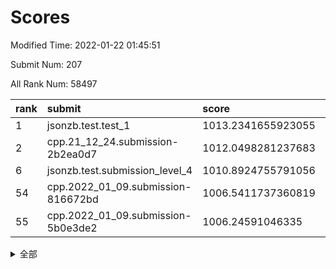 # Scores

Modified Time: 2022-01-22 01:45:51

Submit Num: 207

All Rank Num: 58497

| rank |               submit               |       score        |       sigma        | pk_num |
| :--- | :--------------------------------- | :----------------- | :----------------- | :----- |
| 1    | jsonzb.test.test_1                 | 1013.2341655923055 | 0.7834615519349197 | 1131   |
| 2    | cpp.21_12_24.submission-2b2ea0d7   | 1012.0498281237683 | 0.7764580630113035 | 1125   |
| 6    | jsonzb.test.submission_level_4     | 1010.8924755791056 | 0.778502468485801  | 1127   |
| 54   | cpp.2022_01_09.submission-816672bd | 1006.5411737360819 | 0.7348088271649204 | 1134   |
| 55   | cpp.2022_01_09.submission-5b0e3de2 | 1006.24591046335   | 0.729827214374584  | 1128   |


<details>
<summary>全部</summary>

| rank |                 submit                 |       score        |       sigma        | pk_num |
| :--- | :------------------------------------- | :----------------- | :----------------- | :----- |
| 1    | jsonzb.test.test_1                     | 1013.2341655923055 | 0.7834615519349197 | 1131   |
| 2    | cpp.21_12_24.submission-2b2ea0d7       | 1012.0498281237683 | 0.7764580630113035 | 1125   |
| 3    | gobigger.level_3.submission_level_3_40 | 1011.2275816981081 | 0.7599665959183498 | 1133   |
| 4    | gobigger.level_3.submission_level_3_15 | 1011.1708647937359 | 0.7581600742448517 | 1140   |
| 5    | gobigger.level_3.submission_level_3_3  | 1011.1146224678012 | 0.7713582227071862 | 1135   |
| 6    | jsonzb.test.submission_level_4         | 1010.8924755791056 | 0.778502468485801  | 1127   |
| 7    | gobigger.level_3.submission_level_3_8  | 1010.8435825853284 | 0.7513190506966777 | 1129   |
| 8    | gobigger.level_3.submission_level_3_41 | 1010.3745928435771 | 0.7557460228488708 | 1133   |
| 9    | gobigger.level_3.submission_level_3_30 | 1010.3644000983395 | 0.7556775305653123 | 1134   |
| 10   | gobigger.level_3.submission_level_3_0  | 1010.3399550379731 | 0.7794408538602707 | 1128   |
| 11   | gobigger.level_3.submission_level_3_23 | 1010.313278626812  | 0.7488777149303284 | 1129   |
| 12   | gobigger.level_3.submission_level_3_11 | 1010.2962012282653 | 0.7755826373668953 | 1127   |
| 13   | gobigger.level_3.submission_level_3_42 | 1010.2657247838476 | 0.7799906251852744 | 1130   |
| 14   | gobigger.level_3.submission_level_3_19 | 1010.218896440247  | 0.7586781227787851 | 1133   |
| 15   | gobigger.level_3.submission_level_3_26 | 1010.1625797273407 | 0.7646380614172024 | 1126   |
| 16   | gobigger.level_3.submission_level_3_1  | 1010.1416280424235 | 0.7671660636598121 | 1128   |
| 17   | gobigger.level_3.submission_level_3_48 | 1010.1179493873182 | 0.7604706283184938 | 1133   |
| 18   | gobigger.level_3.submission_level_3_5  | 1010.0958450237202 | 0.7760330933861957 | 1129   |
| 19   | gobigger.level_3.submission_level_3_27 | 1010.032419804451  | 0.7674986554055447 | 1130   |
| 20   | gobigger.level_3.submission_level_3_24 | 1010.0111726653228 | 0.7557026237215875 | 1126   |
| 21   | gobigger.level_3.submission_level_3_35 | 1009.9988866021172 | 0.766382872175065  | 1127   |
| 22   | gobigger.level_3.submission_level_3_21 | 1009.9755576223333 | 0.7500386136560727 | 1131   |
| 23   | gobigger.level_3.submission_level_3_4  | 1009.865142824543  | 0.7526180202564429 | 1132   |
| 24   | gobigger.level_3.submission_level_3_18 | 1009.8244925946323 | 0.7547021573649696 | 1129   |
| 25   | gobigger.level_3.submission_level_3_37 | 1009.8227811036803 | 0.752075216821987  | 1130   |
| 26   | gobigger.level_3.submission_level_3_2  | 1009.7737596183841 | 0.7678475942367845 | 1126   |
| 27   | gobigger.level_3.submission_level_3_6  | 1009.7464231773081 | 0.7586557224671301 | 1131   |
| 28   | gobigger.level_3.submission_level_3_13 | 1009.7162259336504 | 0.7662261064214888 | 1127   |
| 29   | gobigger.level_3.submission_level_3_43 | 1009.6546116281909 | 0.7448217891590373 | 1127   |
| 30   | gobigger.level_3.submission_level_3_32 | 1009.6369215276126 | 0.7307304021191704 | 1130   |
| 31   | gobigger.level_3.submission_level_3_29 | 1009.6326150707025 | 0.7463596417099843 | 1132   |
| 32   | gobigger.level_3.submission_level_3_38 | 1009.6171442478903 | 0.7371192102733342 | 1131   |
| 33   | gobigger.level_3.submission_level_3_25 | 1009.5876827482891 | 0.7858686550797692 | 1135   |
| 34   | gobigger.level_3.submission_level_3_9  | 1009.5375098823464 | 0.7697961583508353 | 1134   |
| 35   | gobigger.level_3.submission_level_3_7  | 1009.4145519602523 | 0.7603620290218961 | 1127   |
| 36   | gobigger.level_3.submission_level_3_45 | 1009.348749513252  | 0.7660059022455367 | 1128   |
| 37   | gobigger.level_3.submission_level_3_34 | 1009.3448550414456 | 0.7732613069681589 | 1129   |
| 38   | gobigger.level_3.submission_level_3_16 | 1009.3213038947606 | 0.7502955533635742 | 1130   |
| 39   | gobigger.level_3.submission_level_3_44 | 1009.3192301543936 | 0.7419309276063272 | 1133   |
| 40   | gobigger.level_3.submission_level_3_39 | 1009.2821663294004 | 0.7551877872288368 | 1135   |
| 41   | gobigger.level_3.submission_level_3_46 | 1009.2328192477188 | 0.7499364114588524 | 1135   |
| 42   | gobigger.level_3.submission_level_3_22 | 1009.1624238342604 | 0.7598306297224456 | 1136   |
| 43   | gobigger.level_3.submission_level_3_17 | 1009.0782427901053 | 0.7471632259066643 | 1130   |
| 44   | gobigger.level_3.submission_level_3_31 | 1008.9727977285689 | 0.7456559490392104 | 1128   |
| 45   | gobigger.level_3.submission_level_3_33 | 1008.9453390592093 | 0.7389682394387829 | 1128   |
| 46   | gobigger.level_3.submission_level_3_28 | 1008.854711353626  | 0.7490416819036985 | 1133   |
| 47   | gobigger.level_3.submission_level_3_47 | 1008.8323776881159 | 0.8036374459912409 | 1129   |
| 48   | gobigger.level_3.submission_level_3_10 | 1008.8156596321672 | 0.737626038245314  | 1137   |
| 49   | gobigger.level_3.submission_level_3_49 | 1008.785203165583  | 0.737460450229705  | 1125   |
| 50   | gobigger.level_3.submission_level_3_14 | 1008.4828775607897 | 0.7480048401016564 | 1130   |
| 51   | gobigger.level_3.submission_level_3_12 | 1008.4422410260729 | 0.7427672342002132 | 1133   |
| 52   | gobigger.level_3.submission_level_3_20 | 1008.4225243556823 | 0.7375432060194403 | 1130   |
| 53   | gobigger.level_3.submission_level_3_36 | 1007.4071117837518 | 0.7461641629119152 | 1129   |
| 54   | cpp.2022_01_09.submission-816672bd     | 1006.5411737360819 | 0.7348088271649204 | 1134   |
| 55   | cpp.2022_01_09.submission-5b0e3de2     | 1006.24591046335   | 0.729827214374584  | 1128   |
| 56   | gobigger.level_1.submission_level_1_39 | 1005.3695798302847 | 0.7192718881421538 | 1131   |
| 57   | gobigger.level_1.submission_level_1_41 | 1005.137433594446  | 0.7167973772009942 | 1132   |
| 58   | gobigger.level_1.submission_level_1_7  | 1004.6997637134558 | 0.7260865238623073 | 1126   |
| 59   | gobigger.level_1.submission_level_1_24 | 1004.5746990840688 | 0.7175479353650753 | 1128   |
| 60   | gobigger.level_1.submission_level_1_33 | 1004.562489062928  | 0.719582106162868  | 1130   |
| 61   | gobigger.level_1.submission_level_1_17 | 1004.3549927088122 | 0.7141354902911282 | 1131   |
| 62   | gobigger.level_1.submission_level_1_3  | 1004.316413267988  | 0.7262020831333922 | 1129   |
| 63   | gobigger.level_1.submission_level_1_11 | 1004.2989493219161 | 0.7200708360011663 | 1135   |
| 64   | gobigger.level_1.submission_level_1_47 | 1004.1899315254904 | 0.7150179272211636 | 1132   |
| 65   | gobigger.level_1.submission_level_1_26 | 1004.1458261737384 | 0.7188158181137297 | 1127   |
| 66   | gobigger.level_1.submission_level_1_4  | 1004.0086017503726 | 0.7163740267391471 | 1137   |
| 67   | gobigger.level_1.submission_level_1_28 | 1003.9465895554533 | 0.7205915892629615 | 1132   |
| 68   | gobigger.level_1.submission_level_1_34 | 1003.676038925109  | 0.718838584439524  | 1130   |
| 69   | gobigger.level_1.submission_level_1_27 | 1003.6646398951694 | 0.7079852504437977 | 1136   |
| 70   | gobigger.level_1.submission_level_1_12 | 1003.6638398140196 | 0.7148570180337356 | 1134   |
| 71   | gobigger.level_1.submission_level_1_46 | 1003.5969124495169 | 0.7181942636944574 | 1130   |
| 72   | gobigger.level_1.submission_level_1_43 | 1003.5776385844172 | 0.7093672002853301 | 1127   |
| 73   | gobigger.level_1.submission_level_1_31 | 1003.5553719256667 | 0.7169795751133381 | 1128   |
| 74   | gobigger.level_1.submission_level_1_13 | 1003.5124500136887 | 0.7184068606509869 | 1133   |
| 75   | gobigger.level_1.submission_level_1_42 | 1003.4887047922178 | 0.7165642635401058 | 1125   |
| 76   | gobigger.level_1.submission_level_1_37 | 1003.4869848500164 | 0.7131742839809281 | 1136   |
| 77   | gobigger.level_1.submission_level_1_35 | 1003.4583867173671 | 0.7216370899313185 | 1139   |
| 78   | gobigger.level_1.submission_level_1_29 | 1003.4569625530022 | 0.7141540732505971 | 1133   |
| 79   | gobigger.level_1.submission_level_1_18 | 1003.4014172032214 | 0.7134135875691501 | 1132   |
| 80   | gobigger.level_1.submission_level_1_14 | 1003.3505317843545 | 0.707624643526991  | 1133   |
| 81   | gobigger.level_1.submission_level_1_49 | 1003.3370039376682 | 0.7159947274412404 | 1129   |
| 82   | gobigger.level_1.submission_level_1_30 | 1003.3110144800831 | 0.7132549718754418 | 1125   |
| 83   | gobigger.level_1.submission_level_1_45 | 1003.2952326095226 | 0.7248852199838532 | 1129   |
| 84   | gobigger.level_1.submission_level_1_15 | 1003.1794712194979 | 0.7216985316792022 | 1133   |
| 85   | gobigger.level_1.submission_level_1_20 | 1003.1425597620986 | 0.7182629264743666 | 1131   |
| 86   | gobigger.level_1.submission_level_1_0  | 1003.1217981481254 | 0.7096088694468434 | 1132   |
| 87   | gobigger.level_1.submission_level_1_9  | 1003.1177257303183 | 0.705643587816653  | 1134   |
| 88   | gobigger.level_1.submission_level_1_23 | 1003.1111485787997 | 0.7192037054462487 | 1134   |
| 89   | gobigger.level_1.submission_level_1_1  | 1003.0977849904925 | 0.7027870022850131 | 1132   |
| 90   | gobigger.level_1.submission_level_1_6  | 1003.0195921149692 | 0.7127189487738729 | 1129   |
| 91   | gobigger.level_1.submission_level_1_8  | 1002.8446682145857 | 0.722729266488813  | 1129   |
| 92   | gobigger.level_1.submission_level_1_40 | 1002.7999950655906 | 0.7119002510087356 | 1132   |
| 93   | gobigger.level_1.submission_level_1_2  | 1002.637935876517  | 0.7224589291090407 | 1132   |
| 94   | gobigger.level_1.submission_level_1_16 | 1002.6101535368966 | 0.7072268022420574 | 1126   |
| 95   | gobigger.level_1.submission_level_1_32 | 1002.4593325915847 | 0.7144198744627723 | 1131   |
| 96   | gobigger.level_1.submission_level_1_48 | 1002.4577133267792 | 0.7286736968909598 | 1122   |
| 97   | gobigger.level_1.submission_level_1_21 | 1002.3980103099477 | 0.7188884629789317 | 1132   |
| 98   | gobigger.level_1.submission_level_1_10 | 1002.3659304159663 | 0.7099278548857058 | 1126   |
| 99   | gobigger.level_1.submission_level_1_25 | 1002.3645974485414 | 0.7154557000233399 | 1131   |
| 100  | gobigger.level_1.submission_level_1_36 | 1002.1972731734348 | 0.7106940369418918 | 1130   |
| 101  | gobigger.level_1.submission_level_1_19 | 1002.0819293464248 | 0.7225769554637581 | 1132   |
| 102  | gobigger.level_1.submission_level_1_38 | 1002.0743301018795 | 0.7120283666707226 | 1130   |
| 103  | gobigger.level_1.submission_level_1_22 | 1002.0575292006894 | 0.7252854280875413 | 1131   |
| 104  | gobigger.level_1.submission_level_1_44 | 1002.0549536015911 | 0.7123439359422908 | 1132   |
| 105  | gobigger.level_1.submission_level_1_5  | 1001.7979141361739 | 0.7152211943427093 | 1135   |
| 106  | gobigger.random.submission_random_14   | 998.36360660851    | 0.701123176565058  | 1129   |
| 107  | gobigger.random.submission_random_2    | 997.3894463987331  | 0.7113755850720863 | 1131   |
| 108  | gobigger.random.submission_random_8    | 996.8512893720967  | 0.7084469092179365 | 1138   |
| 109  | gobigger.random.submission_random_19   | 996.7669526255879  | 0.7225130340498338 | 1129   |
| 110  | gobigger.random.submission_random_43   | 996.6468922361669  | 0.7160273133266564 | 1130   |
| 111  | gobigger.random.submission_random_23   | 996.5686898896525  | 0.709983569031502  | 1135   |
| 112  | gobigger.random.submission_random_40   | 996.4866112224934  | 0.7239546363556305 | 1134   |
| 113  | gobigger.random.submission_random_22   | 996.4481543860047  | 0.7200970723401644 | 1133   |
| 114  | gobigger.random.submission_random_25   | 996.4086960404579  | 0.6954061862434074 | 1132   |
| 115  | gobigger.random.submission_random_12   | 996.3916732059101  | 0.7031885872013065 | 1124   |
| 116  | gobigger.random.submission_random_1    | 996.3597410787687  | 0.7131483833650647 | 1132   |
| 117  | gobigger.random.submission_random_16   | 996.313420143564   | 0.7042812024419508 | 1133   |
| 118  | gobigger.random.submission_random_21   | 996.2738885819304  | 0.7000797390144234 | 1127   |
| 119  | gobigger.random.submission_random_31   | 996.2273649100217  | 0.7101089187561628 | 1131   |
| 120  | gobigger.random.submission_random_29   | 996.1848490580173  | 0.7136584841732253 | 1129   |
| 121  | gobigger.random.submission_random_20   | 996.1754376064281  | 0.7179004384076018 | 1129   |
| 122  | gobigger.random.submission_random_0    | 996.1415373797046  | 0.7313502960368096 | 1133   |
| 123  | gobigger.random.submission_random_26   | 995.991782338125   | 0.7076483366279068 | 1130   |
| 124  | gobigger.random.submission_random_42   | 995.9699998933638  | 0.713815375211178  | 1127   |
| 125  | gobigger.random.submission_random_46   | 995.9594784547583  | 0.7040782094175249 | 1130   |
| 126  | gobigger.random.submission_random_9    | 995.946542279127   | 0.7178370271904914 | 1131   |
| 127  | gobigger.random.submission_random_13   | 995.9369728448872  | 0.7293671764634241 | 1127   |
| 128  | gobigger.random.submission_random_15   | 995.9354198087676  | 0.6989510994390987 | 1130   |
| 129  | gobigger.random.submission_random_34   | 995.9213103467212  | 0.7174249552237952 | 1133   |
| 130  | gobigger.random.submission_random_41   | 995.87653059768    | 0.7121922873002833 | 1135   |
| 131  | gobigger.random.submission_random_32   | 995.8545193704805  | 0.7083779595445489 | 1136   |
| 132  | gobigger.random.submission_random_3    | 995.8491436635383  | 0.7172470870525791 | 1131   |
| 133  | gobigger.random.submission_random_18   | 995.8432606452056  | 0.7089704403232284 | 1131   |
| 134  | gobigger.random.submission_random_24   | 995.8379625043644  | 0.7030023527003446 | 1129   |
| 135  | gobigger.random.submission_random_17   | 995.7605850805882  | 0.7184429234906553 | 1128   |
| 136  | gobigger.random.submission_random_48   | 995.6806867223282  | 0.7199249528366299 | 1126   |
| 137  | gobigger.random.submission_random_33   | 995.6461187427473  | 0.7198273349299127 | 1132   |
| 138  | gobigger.random.submission_random_37   | 995.6104684016751  | 0.699221142147523  | 1125   |
| 139  | gobigger.random.submission_random_30   | 995.6083842519977  | 0.7123802176391159 | 1132   |
| 140  | gobigger.random.submission_random_38   | 995.4969053287368  | 0.7055148785806196 | 1130   |
| 141  | gobigger.random.submission_random_10   | 995.4631489377048  | 0.7238571264423563 | 1132   |
| 142  | gobigger.random.submission_random_47   | 995.3779999593268  | 0.7181270644410261 | 1132   |
| 143  | gobigger.random.submission_random_35   | 995.3517269857483  | 0.7162233135391898 | 1136   |
| 144  | gobigger.random.submission_random_7    | 995.3250799916387  | 0.719015201426186  | 1131   |
| 145  | gobigger.random.submission_random_49   | 995.2419792331392  | 0.7184799902596699 | 1125   |
| 146  | gobigger.random.submission_random_44   | 995.1932672006566  | 0.7117372393585495 | 1132   |
| 147  | gobigger.random.submission_random_4    | 995.0211009569307  | 0.7164335955189745 | 1127   |
| 148  | gobigger.random.submission_random_45   | 994.9749742974207  | 0.725143319509172  | 1131   |
| 149  | gobigger.random.submission_random_11   | 994.9687215838206  | 0.7132373388172477 | 1127   |
| 150  | gobigger.random.submission_random_28   | 994.9252083508678  | 0.7128568817841556 | 1130   |
| 151  | gobigger.random.submission_random_27   | 994.9061592707824  | 0.7086025735950356 | 1130   |
| 152  | gobigger.random.submission_random_39   | 994.8381779958402  | 0.7093471673950362 | 1124   |
| 153  | gobigger.random.submission_random_36   | 994.6564027411434  | 0.7046566123676665 | 1129   |
| 154  | gobigger.random.submission_random_5    | 994.6296927911723  | 0.7088125619250585 | 1129   |
| 155  | gobigger.random.submission_random_6    | 994.6214179827812  | 0.7189547459223685 | 1131   |
| 156  | gobigger.level_2.submission_level_2_35 | 994.4004484110709  | 0.7273946611937262 | 1123   |
| 157  | gobigger.level_2.submission_level_2_11 | 993.6860841168176  | 0.7294925907545659 | 1126   |
| 158  | gobigger.level_2.submission_level_2_24 | 993.6224656297197  | 0.7280346985052163 | 1128   |
| 159  | gobigger.level_2.submission_level_2_36 | 993.5037204510863  | 0.7411772227290511 | 1126   |
| 160  | gobigger.level_2.submission_level_2_21 | 993.3547148749361  | 0.7279313386189268 | 1135   |
| 161  | gobigger.level_2.submission_level_2_44 | 993.3351310915597  | 0.7439062404755581 | 1130   |
| 162  | gobigger.level_2.submission_level_2_5  | 993.2717756944506  | 0.7256421933052162 | 1134   |
| 163  | gobigger.level_2.submission_level_2_12 | 993.1164376386959  | 0.727803538508494  | 1124   |
| 164  | gobigger.level_2.submission_level_2_49 | 993.0726574149346  | 0.7493789270689039 | 1123   |
| 165  | gobigger.level_2.submission_level_2_4  | 992.9511049167598  | 0.7347899772971959 | 1123   |
| 166  | gobigger.level_2.submission_level_2_29 | 992.8321127069539  | 0.7484322112586056 | 1130   |
| 167  | gobigger.level_2.submission_level_2_20 | 992.7066211943013  | 0.7431341381846521 | 1133   |
| 168  | gobigger.level_2.submission_level_2_34 | 992.6283590052337  | 0.7381905829238349 | 1134   |
| 169  | gobigger.level_2.submission_level_2_40 | 992.6133035382052  | 0.7411256816896294 | 1123   |
| 170  | gobigger.level_2.submission_level_2_7  | 992.589332998756   | 0.7530406060627316 | 1130   |
| 171  | gobigger.level_2.submission_level_2_1  | 992.5571990238429  | 0.7431407149631283 | 1129   |
| 172  | gobigger.level_2.submission_level_2_3  | 992.5288061677174  | 0.7459971202671544 | 1129   |
| 173  | gobigger.level_2.submission_level_2_9  | 992.4995572410467  | 0.7575652407205902 | 1128   |
| 174  | gobigger.level_2.submission_level_2_10 | 992.464920363711   | 0.7344967956592352 | 1130   |
| 175  | gobigger.level_2.submission_level_2_8  | 992.4509257629484  | 0.7420312736607001 | 1130   |
| 176  | gobigger.level_2.submission_level_2_48 | 992.4450983626929  | 0.7464851530985894 | 1134   |
| 177  | gobigger.level_2.submission_level_2_39 | 992.4115365801049  | 0.7503836510270757 | 1133   |
| 178  | gobigger.level_2.submission_level_2_32 | 992.3981525544165  | 0.7384650258097127 | 1128   |
| 179  | gobigger.level_2.submission_level_2_37 | 992.3734816577129  | 0.7551804703800861 | 1129   |
| 180  | gobigger.level_2.submission_level_2_26 | 992.3675327685979  | 0.734628239139928  | 1132   |
| 181  | gobigger.level_2.submission_level_2_43 | 992.3387255106608  | 0.7434338576390621 | 1131   |
| 182  | gobigger.level_2.submission_level_2_41 | 992.293545302732   | 0.7569083951917189 | 1129   |
| 183  | gobigger.level_2.submission_level_2_6  | 992.2717313238728  | 0.7507048890631226 | 1131   |
| 184  | gobigger.level_2.submission_level_2_38 | 992.2616096456991  | 0.7475102384414098 | 1131   |
| 185  | gobigger.level_2.submission_level_2_46 | 992.1924870096622  | 0.7411528533026192 | 1128   |
| 186  | gobigger.level_2.submission_level_2_30 | 992.0671202765964  | 0.7356572684913465 | 1129   |
| 187  | gobigger.level_2.submission_level_2_33 | 991.9843130397968  | 0.7313469288818871 | 1137   |
| 188  | gobigger.level_2.submission_level_2_15 | 991.9601884214406  | 0.7402284575422269 | 1128   |
| 189  | gobigger.level_2.submission_level_2_42 | 991.821330922847   | 0.7447110748787521 | 1133   |
| 190  | gobigger.level_2.submission_level_2_47 | 991.6645526918697  | 0.7334955341664982 | 1132   |
| 191  | gobigger.level_2.submission_level_2_2  | 991.5958346724109  | 0.7482031015202413 | 1128   |
| 192  | gobigger.level_2.submission_level_2_23 | 991.4842654040278  | 0.7559392031469189 | 1128   |
| 193  | gobigger.level_2.submission_level_2_45 | 991.4733070480418  | 0.7650540512791731 | 1131   |
| 194  | gobigger.level_2.submission_level_2_17 | 991.4140982163229  | 0.758701945270001  | 1129   |
| 195  | gobigger.level_2.submission_level_2_22 | 991.4006001271377  | 0.7606737615436898 | 1132   |
| 196  | gobigger.level_2.submission_level_2_31 | 991.2269136766442  | 0.7546161219192775 | 1122   |
| 197  | gobigger.level_2.submission_level_2_0  | 991.1411817540014  | 0.755465015637075  | 1134   |
| 198  | gobigger.level_2.submission_level_2_14 | 991.1296336718078  | 0.7609106230853986 | 1127   |
| 199  | gobigger.level_2.submission_level_2_28 | 990.7372452546421  | 0.7379353888830251 | 1131   |
| 200  | gobigger.level_2.submission_level_2_27 | 990.7347141157366  | 0.7606118019791296 | 1133   |
| 201  | gobigger.level_2.submission_level_2_25 | 990.7129130672502  | 0.7458614836177552 | 1138   |
| 202  | gobigger.level_2.submission_level_2_18 | 990.5750481192674  | 0.7541519801071727 | 1133   |
| 203  | gobigger.level_2.submission_level_2_19 | 990.3335531937004  | 0.7674991912889967 | 1130   |
| 204  | gobigger.level_2.submission_level_2_13 | 990.2646589701297  | 0.777099595983719  | 1135   |
| 205  | gobigger.level_2.submission_level_2_16 | 989.9113830950686  | 0.7583231689978353 | 1130   |
| 206  | gobigger.none.submission_none_0        | 977.1982767589209  | 1.3553700285180803 | 1132   |
| 207  | gobigger.none.submission_none_1        | 976.0193303624399  | 1.4467661308528397 | 1127   |

</details>